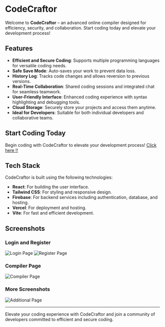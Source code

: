 # CodeCraftor

Welcome to **CodeCraftor** – an advanced online compiler designed for efficiency, security, and collaboration. Start coding today and elevate your development process!

## Features

- **Efficient and Secure Coding**: Supports multiple programming languages for versatile coding needs.
- **Safe Save Mode**: Auto-saves your work to prevent data loss.
- **History Log**: Tracks code changes and allows reversion to previous versions.
- **Real-Time Collaboration**: Shared coding sessions and integrated chat for seamless teamwork.
- **User-Friendly Interface**: Enhanced coding experience with syntax highlighting and debugging tools.
- **Cloud Storage**: Securely store your projects and access them anytime.
- **Ideal for Developers**: Suitable for both individual developers and collaborative teams.

## Start Coding Today

Begin coding with CodeCraftor to elevate your development process! [Click here !!](https://code-craftor.vercel.app)

## Tech Stack

CodeCraftor is built using the following technologies:

- **React**: For building the user interface.
- **Tailwind CSS**: For styling and responsive design.
- **Firebase**: For backend services including authentication, database, and hosting.
- **Vercel**: For deployment and hosting.
- **Vite**: For fast and efficient development.

## Screenshots

### Login and Register

![Login Page](path-to-your-login-image)
![Register Page](path-to-your-register-image)

### Compiler Page

![Compiler Page](path-to-your-compiler-image)

### More Screenshots

![Additional Page](path-to-your-additional-image)

---

Elevate your coding experience with CodeCraftor and join a community of developers committed to efficient and secure coding.
